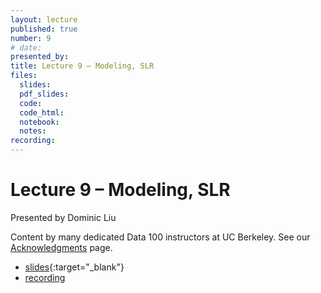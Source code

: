 ```yaml
---
layout: lecture
published: true
number: 9
# date:
presented_by:
title: Lecture 9 – Modeling, SLR
files:
  slides:
  pdf_slides:
  code:
  code_html:
  notebook:
  notes:
recording:
---
```


# Lecture 9 – Modeling, SLR

Presented by Dominic Liu

Content by many dedicated Data 100 instructors at UC Berkeley. See our [Acknowledgments](../../acks) page.

- [slides](https://docs.google.com/presentation/d/14CEjO4KYfFsS2Ip0cGY6IBN55hZElowG8HMZkqnkA5k/edit?usp=sharing){:target="_blank"}
- [recording](https://bcourses.berkeley.edu/courses/1525605/pages/lecture-9-modeling-slr)
